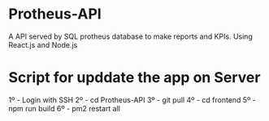 # Protheus-API
A API served by SQL protheus database to make reports and KPIs. Using React.js and Node.js

# Script for upddate the app on Server

1º - Login with SSH
2º - cd Protheus-API
3º - git pull
4º - cd frontend
5º - npm run build
6º - pm2 restart all